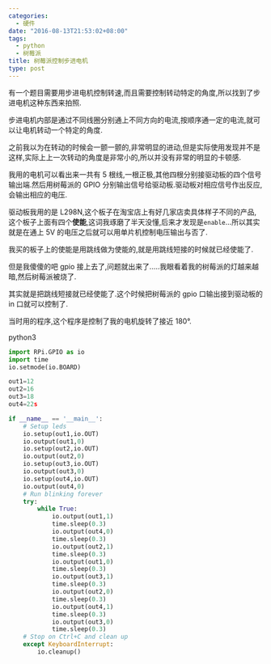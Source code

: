 ```yaml
---
categories:
  - 硬件
date: "2016-08-13T21:53:02+08:00"
tags:
  - python
  - 树莓派
title: 树莓派控制步进电机
type: post
---
```


有一个题目需要用步进电机控制转速,而且需要控制转动特定的角度,所以找到了步进电机这种东西来拍照.

<!--more-->

步进电机内部是通过不同线圈分别通上不同方向的电流,按顺序通一定的电流,就可以让电机转动一个特定的角度.

之前我以为在转动的时候会一颤一颤的,非常明显的进动,但是实际使用发现并不是这样,实际上上一次转动的角度是非常小的,所以并没有非常的明显的卡顿感.

我用的电机可以看出来一共有 5 根线,一根正极,其他四根分别接驱动板的四个信号输出端.然后用树莓派的 GPIO 分别输出信号给驱动板.驱动板对相应信号作出反应,会输出相应的电压.

驱动板我用的是 L298N,这个板子在淘宝店上有好几家店卖具体样子不同的产品,这个板子上面有四个**使能**,这词我琢磨了半天没懂,后来才发现是`enable`...所以其实就是在通上 5V 的电压之后就可以用单片机控制电压输出与否了.

我买的板子上的使能是用跳线做为使能的,就是用跳线短接的时候就已经使能了.

但是我傻傻的吧 gpio 接上去了,问题就出来了.....我眼看着我的树莓派的灯越来越暗,然后树莓派被烧了.

其实就是把跳线短接就已经使能了.这个时候把树莓派的 gpio 口输出接到驱动板的 in 口就可以控制了.

当时用的程序,这个程序是控制了我的电机旋转了接近 180°.

python3

```python
import RPi.GPIO as io
import time
io.setmode(io.BOARD)

out1=12
out2=16
out3=18
out4=22s

if __name__ == '__main__':
    # Setup leds
    io.setup(out1,io.OUT)
    io.output(out1,0)
    io.setup(out2,io.OUT)
    io.output(out2,0)
    io.setup(out3,io.OUT)
    io.output(out3,0)
    io.setup(out4,io.OUT)
    io.output(out4,0)
    # Run blinking forever
    try:
        while True:
            io.output(out1,1)
            time.sleep(0.3)
            io.output(out4,0)
            time.sleep(0.3)
            io.output(out2,1)
            time.sleep(0.3)
            io.output(out1,0)
            time.sleep(0.3)
            io.output(out3,1)
            time.sleep(0.3)
            io.output(out2,0)
            time.sleep(0.3)
            io.output(out4,1)
            time.sleep(0.3)
            io.output(out3,0)
            time.sleep(0.3)
    # Stop on Ctrl+C and clean up
    except KeyboardInterrupt:
        io.cleanup()
```
